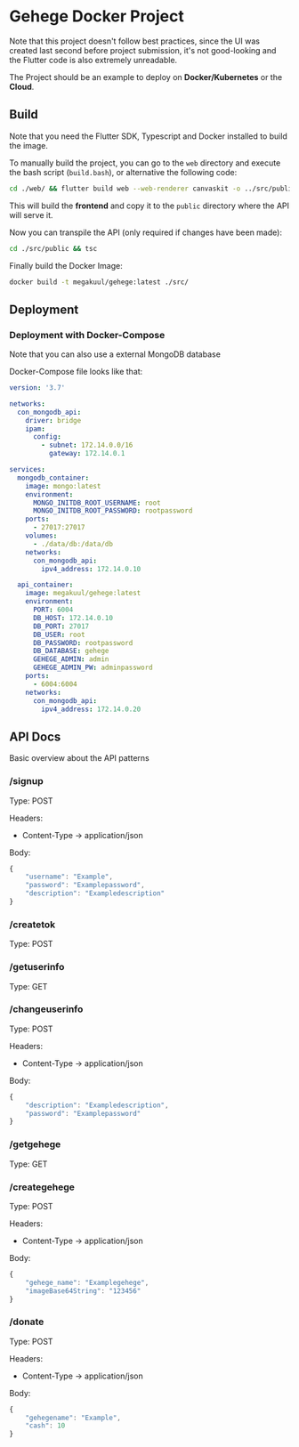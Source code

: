 # Gehege Docker Project

Note that this project doesn&#39;t follow best practices, since the UI was created last second before project submission, it&#39;s not good-looking and the Flutter code is also extremely unreadable.

The Project should be an example to deploy on **Docker/Kubernetes** or the **Cloud**.

## Build

Note that you need the Flutter SDK, Typescript and Docker installed to build the image.

To manually build the project, you can go to the `web` directory and execute the bash script (`build.bash`), or alternative the following code:

```bash
cd ./web/ && flutter build web --web-renderer canvaskit -o ../src/public

```

This will build the **frontend** and copy it to the `public` directory where the API will serve it.

Now you can transpile the API (only required if changes have been made):

```bash
cd ./src/public && tsc

```

Finally build the Docker Image:

```bash
docker build -t megakuul/gehege:latest ./src/

```

## Deployment

### Deployment with Docker-Compose

Note that you can also use a external MongoDB database

Docker-Compose file looks like that:

```yaml
version: '3.7'

networks:
  con_mongodb_api:
    driver: bridge
    ipam:
      config:
        - subnet: 172.14.0.0/16
          gateway: 172.14.0.1

services:
  mongodb_container:
    image: mongo:latest
    environment:
      MONGO_INITDB_ROOT_USERNAME: root
      MONGO_INITDB_ROOT_PASSWORD: rootpassword
    ports:
      - 27017:27017
    volumes:
      - ./data/db:/data/db
    networks:
      con_mongodb_api:
        ipv4_address: 172.14.0.10

  api_container:
    image: megakuul/gehege:latest
    environment:
      PORT: 6004
      DB_HOST: 172.14.0.10
      DB_PORT: 27017
      DB_USER: root
      DB_PASSWORD: rootpassword
      DB_DATABASE: gehege
      GEHEGE_ADMIN: admin
      GEHEGE_ADMIN_PW: adminpassword
    ports:
      - 6004:6004
    networks:
      con_mongodb_api:
        ipv4_address: 172.14.0.20

```

## API Docs

Basic overview about the API patterns

### /signup

Type: POST

Headers:

- Content-Type → application/json

Body:

```javascript
{
    "username": "Example",
    "password": "Examplepassword",
    "description": "Exampledescription"
}

```

### /createtok

Type: POST

### /getuserinfo

Type: GET

### /changeuserinfo

Type: POST

Headers:

- Content-Type → application/json

Body:

```javascript
{
    "description": "Exampledescription",
    "password": "Examplepassword"
}

```

### /getgehege

Type: GET

### /creategehege

Type: POST

Headers:

- Content-Type → application/json

Body:

```javascript
{
    "gehege_name": "Examplegehege",
    "imageBase64String": "123456"
}

```

### /donate

Type: POST

Headers:

- Content-Type → application/json

Body:

```javascript
{
    "gehegename": "Example",
    "cash": 10
}

```
